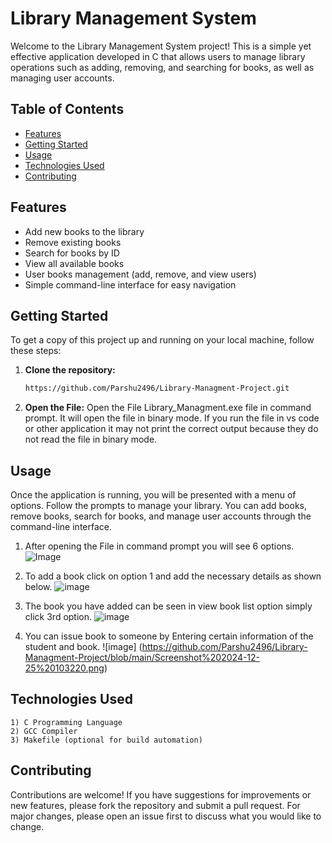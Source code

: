 # Library Management System

Welcome to the Library Management System project! This is a simple yet effective application developed in C that allows users to manage library operations such as adding, removing, and searching for books, as well as managing user accounts.
## Table of Contents
- [Features](#features)
- [Getting Started](#getting-started)
- [Usage](#usage)
- [Technologies Used](#technologies-used)
- [Contributing](#contributing)

## Features
- Add new books to the library
- Remove existing books
- Search for books by ID
- View all available books
- User books management (add, remove, and view users)
- Simple command-line interface for easy navigation

## Getting Started
To get a copy of this project up and running on your local machine, follow these steps:

1. **Clone the repository:**
   ```bash
   https://github.com/Parshu2496/Library-Managment-Project.git
2. **Open the File:**
   Open the File Library_Managment.exe file in command prompt. It will open the file in binary mode. If you run the file in vs code or other application it may not print the correct output because they do not read the file in binary mode.


## Usage
Once the application is running, you will be presented with a menu of options. Follow the prompts to manage your library. You can add books, remove books, search for books, and manage user accounts through the command-line interface.
1. After opening the File in command prompt you will see 6 options.
   ![Image](https://github.com/Parshu2496/Library-Managment-Project/blob/main/Screenshot%202024-12-25%20103110.png)

2. To add a book click on option 1 and add the necessary details as shown below.
   ![image](https://github.com/Parshu2496/Library-Managment-Project/blob/main/Screenshot%202024-12-25%20103220.png)

3. The book you have added can be seen in view book list option simply click 3rd option.
   ![image](https://github.com/Parshu2496/Library-Managment-Project/blob/main/Screenshot%202024-12-25%20113343.png)

4. You can issue book to someone by Entering certain information of the student and book.
   ![image] (https://github.com/Parshu2496/Library-Managment-Project/blob/main/Screenshot%202024-12-25%20103220.png)
## Technologies Used
    1) C Programming Language
    2) GCC Compiler
    3) Makefile (optional for build automation)

## Contributing
Contributions are welcome! If you have suggestions for improvements or new features, please fork the repository and submit a pull request. For major changes, please open an issue first to discuss what you would like to change.
